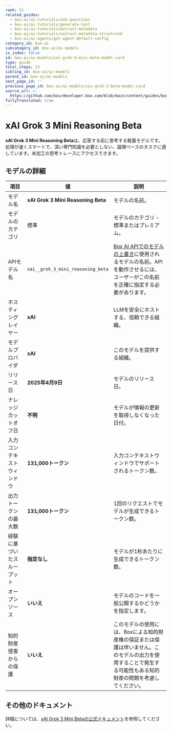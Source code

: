 ```yaml
---
rank: 51
related_guides:
  - box-ai/ai-tutorials/ask-questions
  - box-ai/ai-tutorials/generate-text
  - box-ai/ai-tutorials/extract-metadata
  - box-ai/ai-tutorials/extract-metadata-structured
  - box-ai/ai-agents/get-agent-default-config
category_id: box-ai
subcategory_id: box-ai/ai-models
is_index: false
id: box-ai/ai-models/xai-grok-3-mini-beta-model-card
type: guide
total_steps: 23
sibling_id: box-ai/ai-models
parent_id: box-ai/ai-models
next_page_id: ''
previous_page_id: box-ai/ai-models/xai-grok-3-beta-model-card
source_url: >-
  https://github.com/box/developer.box.com/blob/main/content/guides/box-ai/ai-models/xai-grok-3-mini-beta-model-card.md
fullyTranslated: true
---
```

# xAI Grok 3 Mini Reasoning Beta

**xAI Grok 3 Mini Reasoning Beta**は、応答する前に思考する軽量モデルです。処理が速くスマートで、深い専門知識を必要としない、論理ベースのタスクに適しています。未加工の思考トレースにアクセスできます。

## モデルの詳細

| 項目            | 値                                  | 説明                                                                                 |
| ------------- | ---------------------------------- | ---------------------------------------------------------------------------------- |
| モデル名          | **xAI Grok 3 Mini Reasoning Beta** | モデルの名前。                                                                            |
| モデルのカテゴリ      | 標準                                 | モデルのカテゴリ - 標準またはプレミアム。                                                             |
| APIモデル名       | `xai__grok_3_mini_reasoning_beta`  | [Box AI APIでのモデルの上書き][overrides]に使用されるモデルの名前。APIを動作させるには、ユーザーがこの名前を正確に指定する必要があります。 |
| ホスティングレイヤー    | **xAI**                            | LLMを安全にホストする、信頼できる組織。                                                              |
| モデルプロバイダ      | **xAI**                            | このモデルを提供する組織。                                                                      |
| リリース日         | **2025年4月9日**                      | モデルのリリース日。                                                                         |
| ナレッジカットオフ日    | **不明**                             | モデルが情報の更新を取得しなくなった日付。                                                              |
| 入力コンテキストウィンドウ | **131,000トークン**                    | 入力コンテキストウィンドウでサポートされるトークン数。                                                        |
| 出力トークンの最大数    | **131,000トークン**                    | 1回のリクエストでモデルが生成できるトークン数。                                                           |
| 経験に基づいたスループット | **指定なし**                           | モデルが1秒あたりに生成できるトークン数。                                                              |
| オープンソース       | **いいえ**                            | モデルのコードを一般公開するかどうかを指定します。                                                          |
| 知的財産侵害からの保護   | **いいえ**                            | このモデルの使用には、Boxによる知的財産権の保証または保護は伴いません。このモデルの出力を使用することで発生する可能性もある知的財産の問題を考慮してください。   |

## その他のドキュメント

詳細については、[xAI Grok 3 Mini Betaの公式ドキュメント][xai-grok-models]を参照してください。

[xai-grok-models]: https://docs.x.ai/docs/models

[overrides]: g://box-ai/ai-agents/ai-agent-overrides
